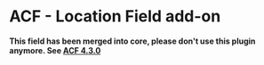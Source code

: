 ACF - Location Field add-on
==============================================

__This field has been merged into core, please don't use this plugin anymore. See [ACF 4.3.0](http://www.advancedcustomfields.com/to-do#4.3.0)__  

